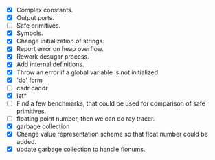 - [x] Complex constants.
- [x] Output ports.
- [ ] Safe primitives.
- [x] Symbols.
- [x] Change initialization of strings.
- [x] Report error on heap overflow.
- [x] Rework desugar process.
- [x] Add internal definitions.
- [x] Throw an error if a global variable is not initialized.
- [x] 'do' form
- [ ] cadr caddr
- [x] let*
- [ ] Find a few benchmarks, that could be used for comparison of safe primitives.
- [ ] floating point number, then we can do ray tracer.
- [x] garbage collection
- [x] Change value representation scheme so that float number could be added.
- [x] update garbage collection to handle flonums.